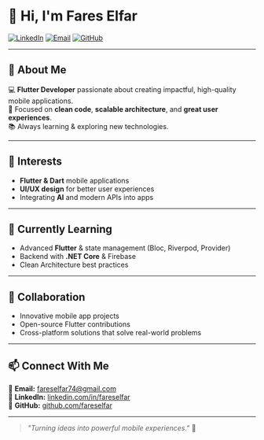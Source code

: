 # 👋 Hi, I'm **Fares Elfar**  
[![LinkedIn](https://img.shields.io/badge/LinkedIn-0077B5?style=flat&logo=linkedin&logoColor=white)](https://www.linkedin.com/in/fareselfar) 
[![Email](https://img.shields.io/badge/Email-D14836?style=flat&logo=gmail&logoColor=white)](mailto:fareselfar74@gmail.com) 
[![GitHub](https://img.shields.io/badge/GitHub-181717?style=flat&logo=github&logoColor=white)]((https://github.com/alfar02))

---

## 🚀 About Me
💻 **Flutter Developer** passionate about creating impactful, high-quality mobile applications.  
🎯 Focused on **clean code**, **scalable architecture**, and **great user experiences**.  
📚 Always learning & exploring new technologies.

---

## 👀 Interests
- **Flutter & Dart** mobile applications  
- **UI/UX design** for better user experiences  
- Integrating **AI** and modern APIs into apps  

---

## 🌱 Currently Learning
- Advanced **Flutter** & state management (Bloc, Riverpod, Provider)  
- Backend with **.NET Core** & Firebase  
- Clean Architecture best practices  

---

## 💞 Collaboration
- Innovative mobile app projects  
- Open-source Flutter contributions  
- Cross-platform solutions that solve real-world problems  

---

## 📫 Connect With Me
📧 **Email:** [fareselfar74@gmail.com](mailto:fareselfar74@gmail.com)  
💼 **LinkedIn:** [linkedin.com/in/fareselfar](https://www.linkedin.com/in/fareselfar)  
🐙 **GitHub:** [github.com/fareselfar](https://github.com/fareselfar)  

---

> *"Turning ideas into powerful mobile experiences."* 🚀
